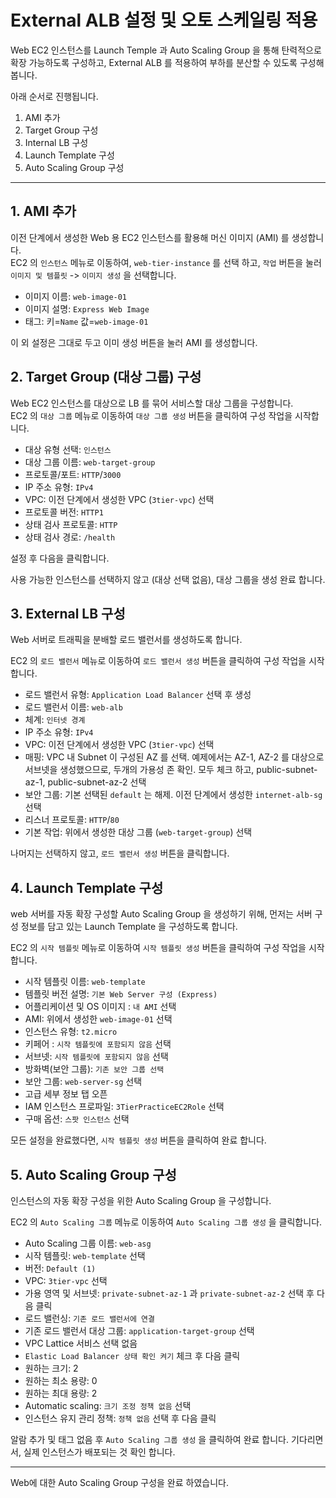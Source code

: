 # External ALB 설정 및 오토 스케일링 적용

Web EC2 인스턴스를 Launch Temple 과 Auto Scaling Group 을 통해 탄력적으로 확장 가능하도록 구성하고, External ALB 를 적용하여 부하를 분산할 수 있도록 구성해 봅니다.  

아래 순서로 진행됩니다.

1. AMI 추가
2. Target Group 구성
3. Internal LB 구성
4. Launch Template 구성
5. Auto Scaling Group 구성



---
## 1. AMI 추가
이전 단계에서 생성한 Web 용 EC2 인스턴스를 활용해 머신 이미지 (AMI) 를 생성합니다.  
EC2 의 `인스턴스` 메뉴로 이동하여, `web-tier-instance` 를 선택 하고, `작업` 버튼을 눌러 `이미지 및 템플릿` -> `이미지 생성` 을 선택합니다. 

- 이미지 이름: `web-image-01`
- 이미지 설명: `Express Web Image`
- 태그: 키=`Name` 값=`web-image-01`

이 외 설정은 그대로 두고 이미 생성 버튼을 눌러 AMI 를 생성합니다. 

## 2. Target Group (대상 그룹) 구성
Web EC2 인스턴스를 대상으로 LB 를 묶어 서비스할 대상 그룹을 구성합니다.  
EC2 의 `대상 그룹` 메뉴로 이동하여 `대상 그룹 생성` 버튼을 클릭하여 구성 작업을 시작합니다.

- 대상 유형 선택: `인스턴스`
- 대상 그룹 이름: `web-target-group`
- 프로토콜/포트: `HTTP`/`3000`
- IP 주소 유형: `IPv4`
- VPC: 이전 단계에서 생성한 VPC (`3tier-vpc`) 선택
- 프로토콜 버전: `HTTP1`
- 상태 검사 프로토콜: `HTTP`
- 상태 검사 경로: `/health`

설정 후 다음을 클릭합니다. 

사용 가능한 인스턴스를 선택하지 않고 (대상 선택 없음), 대상 그룹을 생성 완료 합니다. 


## 3. External LB 구성
Web 서버로 트래픽을 분배할 로드 밸런서를 생성하도록 합니다.  

EC2 의 `로드 밸런서` 메뉴로 이동하여 `로드 밸런서 생성` 버튼을 클릭하여 구성 작업을 시작합니다.

- 로드 밸런서 유형: `Application Load Balancer` 선택 후 생성
- 로드 밸런서 이름: `web-alb`
- 체계: `인터넷 경계`
- IP 주소 유형: `IPv4`
- VPC: 이전 단계에서 생성한 VPC (`3tier-vpc`) 선택
- 매핑: VPC 내 Subnet 이 구성된 AZ 를 선택. 예제에서는 AZ-1, AZ-2 를 대상으로 서브넷을 생성했으므로, 두개의 가용성 존 확인. 모두 체크 하고, public-subnet-az-1, public-subnet-az-2 선택
- 보안 그룹: 기본 선택된 `default` 는 해제. 이전 단계에서 생성한 `internet-alb-sg` 선택
- 리스너 프로토콜: `HTTP`/`80`
- 기본 작업: 위에서 생성한 대상 그룹 (`web-target-group`) 선택

나머지는 선택하지 않고, `로드 밸런서 생성` 버튼을 클릭합니다. 

## 4. Launch Template 구성
web 서버를 자동 확장 구성할 Auto Scaling Group 을 생성하기 위해, 먼저는 서버 구성 정보를 담고 있는 Launch Template 을 구성하도록 합니다.  

EC2 의 `시작 템플릿` 메뉴로 이동하여 `시작 템플릿 생성` 버튼을 클릭하여 구성 작업을 시작합니다.

- 시작 템플릿 이름: `web-template`
- 템플릿 버전 설명: `기본 Web Server 구성 (Express)`
- 어플리케이션 및 OS 이미지 : `내 AMI` 선택
- AMI: 위에서 생성한 `web-image-01` 선택
- 인스턴스 유형: `t2.micro`
- 키페어 : `시작 템플릿에 포함되지 않음` 선택
- 서브넷: `시작 템플릿에 포함되지 않음` 선택
- 방화벽(보안 그룹): `기존 보안 그룹 선택`
- 보안 그룹: `web-server-sg` 선택
- 고급 세부 정보 탭 오픈
- IAM 인스턴스 프로파일: `3TierPracticeEC2Role` 선택
- 구매 옵션: `스팟 인스턴스` 선택

모든 설정을 완료했다면, `시작 템플릿 생성` 버튼을 클릭하여 완료 합니다. 

## 5. Auto Scaling Group 구성

인스턴스의 자동 확장 구성을 위한 Auto Scaling Group 을 구성합니다.  

EC2 의 `Auto Scaling 그룹` 메뉴로 이동하여 `Auto Scaling 그룹 생성` 을 클릭합니다. 

- Auto Scaling 그룹 이름: `web-asg`
- 시작 템플릿: `web-template` 선택
- 버전: `Default (1)`
- VPC: `3tier-vpc` 선택
- 가용 영역 및 서브넷: `private-subnet-az-1` 과 `private-subnet-az-2` 선택 후 다음 클릭
- 로드 밸런싱: `기존 로드 밸런서에 연결`
- 기존 로드 밸런서 대상 그룹: `application-target-group` 선택
- VPC Lattice 서비스 선택 없음
- `Elastic Load Balancer 상태 확인 켜기` 체크 후 다음 클릭
- 원하는 크기: 2 
- 원하는 최소 용량: 0
- 원하는 최대 용량: 2
- Automatic scaling: `크기 조정 정책 없음` 선택
- 인스턴스 유지 관리 정책: `정책 없음` 선택 후 다음 클릭

알람 추가 및 태그 없음 후 `Auto Scaling 그룹 생성` 을 클릭하여 완료 합니다.
기다리면서, 실제 인스턴스가 배포되는 것 확인 합니다. 

---

Web에 대한 Auto Scaling Group 구성을 완료 하였습니다.  
